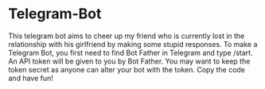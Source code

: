 # Telegram-Bot
This telegram bot aims to cheer up my friend who is currently lost in the relationship with his girlfriend by making some stupid responses. 
To make a Telegram Bot, you first need to find Bot Father in Telegram and type /start.
An API token will be given to you by Bot Father.
You may want to keep the token secret as anyone can alter your bot with the token.
Copy the code and have fun!

